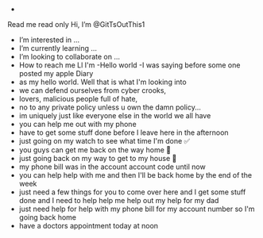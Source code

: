 - 



Read me read only  Hi, I’m @GitTsOutThis1
- I’m interested in ...
-  I’m currently learning ...
-  I’m looking to collaborate on ...
- How to reach me Ll I'm
 -Hello world 
  -I was saying before some one posted my apple Diary
 - as my hello world.  Well that is what I'm looking into 
- we can defend ourselves from cyber crooks,
- lovers, malicious people full of hate, 
-  no to any private policy unless u own the damn policy...
- im uniquely just like everyone else in the world we all have 
- you can help me out with my phone
- have to get some stuff done before I leave here in the afternoon 
- just going on my watch to see what time I'm done ✅ 
- you guys can get me back on the way home 🏡 
- just going back on my way to get to my house 🏡 
- my phone bill was in the account account code until now 
- you can help help with me and then I'll be back home by the end of the week 
- just need a few things for you to come over here and I get some stuff done and I need to help help me help out my help for my dad 
- just need help for help with my phone bill for my account number so I'm going back home 
- have a doctors appointment today at noon 


